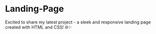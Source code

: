 # Landing-Page
Excited to share my latest project - a sleek and responsive landing page created with HTML and CSS! 🌐✨
